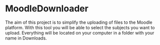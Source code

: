 # MoodleDownloader
The aim of this project is to simplify the uploading of files to the Moodle platform. With this tool you will be able to select the subjects you want to upload. Everything will be located on your computer in a folder with your name in Downloads.
